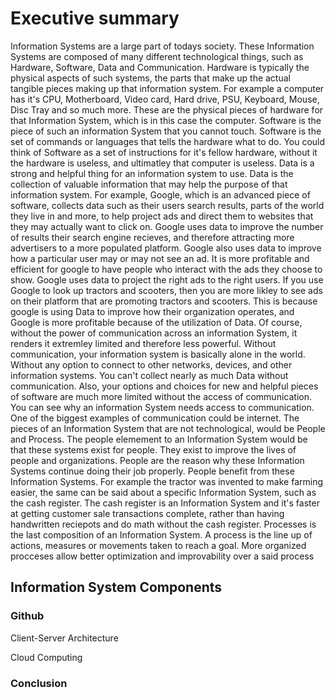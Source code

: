 # Executive summary 
Information Systems are a large part of todays society. These Information Systems are composed of many different technological things, such as Hardware, Software, Data and Communication. Hardware is typically the physical aspects of such systems, the parts that make up the actual tangible pieces making up that information system. For example a computer has it's CPU, Motherboard, Video card, Hard drive, PSU, Keyboard, Mouse, Disc Tray and so much more. These are the physical pieces of hardware for that Information System, which is in this case the computer. Software is the piece of such an information System that you cannot touch. Software is the set of commands or languages that tells the hardware what to do. You could think of Software as a set of instructions for it's fellow hardware, without it the hardware is useless, and ultimatley that computer is useless. Data is a strong and helpful thing for an information system to use. Data is the collection of valuable information that may help the purpose of that information system. For example, Google, which is an advanced piece of software, collects data such as their users search results, parts of the world they live in and more, to help project ads and direct them to websites that they may actually want to click on. Google uses data to improve the number of results their search engine recieves, and therefore attracting more advertisers to a more populated platform. Google also uses data to improve how a particular user may or may not see an ad. It is more profitable and efficient for google to have people who interact with the ads they choose to show. Google uses data to project the right ads to the right users. If you use Google to look up tractors and scooters, then you are more likley to see ads on their platform that are promoting tractors and scooters. This is because google is using Data to improve how their organization operates, and Google is more profitable because of the utilization of Data. Of course, without the power of communication across an information System, it renders it extremley limited and therefore less powerful. Without communication, your information system is basically alone in the world. Without any option to connect to other networks, devices, and other information systems.  You can't collect nearly as much Data without communication. Also, your options and choices for new and helpful pieces of software are much more limited without the access of communication. You can see why an information System needs access to communication. One of the biggest examples of communication could be internet. The pieces of an Information System that are not technological, would be People and Process. The people elemement to an Information System would be that these systems exist for people. They exist to improve the lives of people and organizations. People are the reason why these Information Systems continue doing their job properly. People benefit from these Information Systems. For example the tractor was invented to make farming easier, the same can be said about a specific Information System, such as the cash register. The cash register is an Information System and it's faster at getting customer sale transactions complete, rather than having handwritten reciepots and do math without the cash register. Processes is the last composition of an Information System. A process is the line up of actions, measures or movements taken to reach a goal. More organized procceses allow better optimization and improvability over a said process
## Information System Components
### Github
Client-Server Architecture

Cloud Computing
### Conclusion
